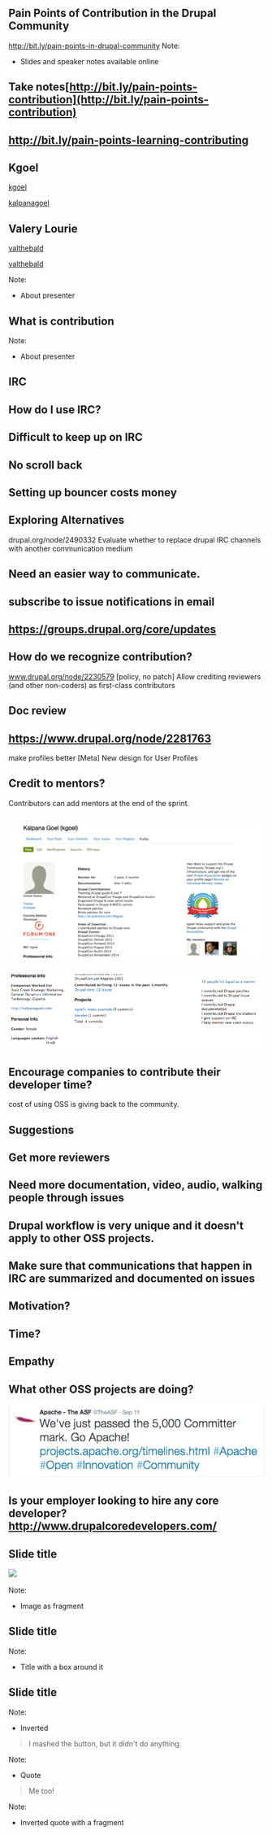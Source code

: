 ## Pain Points of Contribution in the Drupal Community


http://bit.ly/pain-points-in-drupal-community
Note:
- Slides and speaker notes available online

## Take notes[http://bit.ly/pain-points-contribution](http://bit.ly/pain-points-contribution)



## http://bit.ly/pain-points-learning-contributing



## Kgoel

<a href="https://www.drupal.org/u/kgoel"><i class="fa fa-drupal"></i> kgoel</a>

<a href="https://twitter.com/kalpanagoel"><i class="fa fa-twitter"></i> kalpanagoel</a>



<!-- .slide: data-background="custom/images/" data-background-size="" data-state="show-header" data-header="" -->
## Valery Lourie

<a href="https://www.drupal.org/u/valthebald"><i class="fa fa-drupal"></i> valthebald</a>

<a href="https://twitter.com/valthebald"><i class="fa fa-twitter"></i> valthebald</a>

Note:
- About presenter



<!-- .element: class="heading" -->
<!-- .slide: data-background="custom/images/mentoring.jpg"  data-state="show-header" data-header="" -->
## What is contribution
<!-- .element: class="heading" -->

Note:
- About presenter


## IRC

## How do I use IRC?

## Difficult to keep up on IRC

## No scroll back

## Setting up bouncer costs money


## Exploring Alternatives
drupal.org/node/2490332
Evaluate whether to replace drupal IRC channels with another communication medium

## Need an easier way to communicate.
## subscribe to issue notifications in email
## https://groups.drupal.org/core/updates


## How do we recognize contribution?
www.drupal.org/node/2230579
[policy, no patch] Allow crediting reviewers (and other non-coders) as first-class contributors


## Doc review


## https://www.drupal.org/node/2281763
make profiles better [Meta] New design for User Profiles




## Credit to mentors?
Contributors can add mentors at the end of the sprint.

##
<img src="custom/images/bio-1.png" class="fragment" />

##
<img src="custom/images/bio-2.png" class="fragment" />


## Encourage companies to contribute their developer time?
 cost of using OSS is giving back to the community.




## Suggestions




## Get more reviewers




##  Need more documentation, video, audio, walking people through issues





## Drupal workflow is very unique and it doesn't apply to other OSS projects.





## Make sure that communications that happen in IRC are summarized and documented on issues





## Motivation?





## Time?





## Empathy




## What other OSS projects are doing?

<img src="apache_contributors.png" />




## Is your employer looking to hire any core developer? http://www.drupalcoredevelopers.com/



## Slide title
<img src="custom/images/" class="fragment">

Note:
- Image as fragment



## Slide title
<!-- .element: class="heading" -->

Note:
- Title with a box around it



## Slide title
<!-- .element: class="heading invert" -->

Note:
- Inverted



> <i class="fa fa-quote-left"></i>
> I mashed the button, but it didn't do anything.
> <i class="fa fa-quote-right"></i>

Note:
- Quote



> <!-- .element: class="invert" -->
> <i class="fa fa-quote-left"></i>
> Me too!
> <i class="fa fa-quote-right"></i>
> <i class="fa fa-heart fragment current-visible" style="color: #c00;"></i>

Note:
- Inverted quote with a fragment
